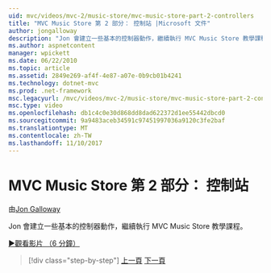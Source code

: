 ```yaml
---
uid: mvc/videos/mvc-2/music-store/mvc-music-store-part-2-controllers
title: "MVC Music Store 第 2 部分： 控制站 |Microsoft 文件"
author: jongalloway
description: "Jon 會建立一些基本的控制器動作，繼續執行 MVC Music Store 教學課程。"
ms.author: aspnetcontent
manager: wpickett
ms.date: 06/22/2010
ms.topic: article
ms.assetid: 2849e269-af4f-4e87-a07e-0b9cb01b4241
ms.technology: dotnet-mvc
ms.prod: .net-framework
msc.legacyurl: /mvc/videos/mvc-2/music-store/mvc-music-store-part-2-controllers
msc.type: video
ms.openlocfilehash: db1c4c0e30d868dd8dad622372d1ee55442dbcd0
ms.sourcegitcommit: 9a9483aceb34591c97451997036a9120c3fe2baf
ms.translationtype: MT
ms.contentlocale: zh-TW
ms.lasthandoff: 11/10/2017
---
```

<a name="mvc-music-store-part-2-controllers"></a>MVC Music Store 第 2 部分： 控制站
====================
由[Jon Galloway](https://github.com/jongalloway)

Jon 會建立一些基本的控制器動作，繼續執行 MVC Music Store 教學課程。

[&#9654;觀看影片 （6 分鐘）](https://channel9.msdn.com/Blogs/ASP-NET-Site-Videos/mvc-music-store-part-2-controllers)

>[!div class="step-by-step"]
[上一頁](mvc-music-store-part-1-intro-tools-and-project-structure.md)
[下一頁](mvc-music-store-part-3-views-and-viewmodels.md)

